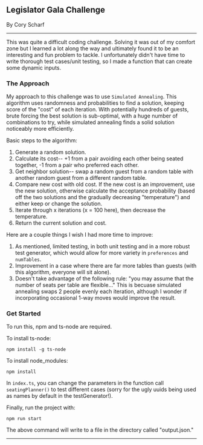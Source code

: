 ## Legislator Gala Challenge

By Cory Scharf

---

This was quite a difficult coding challenge. Solving it was out of my comfort zone but I learned a lot along the way and ultimately found it to be an interesting and fun problem to tackle. I unfortunately didn't have time to write thorough test cases/unit testing, so I made a function that can create some dynamic inputs.

### The Approach

My approach to this challenge was to use `Simulated Annealing`. This algorithm uses randomness and probabilities to find a solution, keeping score of the "cost" of each iteration. With potentially hundreds of guests, brute forcing the best solution is sub-optimal, with a huge number of combinations to try, while simulated annealing finds a solid solution noticeably more efficiently.

Basic steps to the algorithm:

1. Generate a random solution.
2. Calculate its cost-- +1 from a pair avoiding each other being seated together, -1 from a pair who preferred each other.
3. Get neighbor solution-- swap a random guest from a random table with another random guest from a different random table.
4. Compare new cost with old cost. If the new cost is an improvement, use the new solution, otherwise calculate the acceptance probability (based off the two solutions and the gradually decreasing "temperature") and either keep or change the solution.
5. Iterate through x iterations (x = 100 here), then decrease the temperature.
6. Return the current solution and cost.

Here are a couple things I wish I had more time to improve:

1. As mentioned, limited testing, in both unit testing and in a more robust test generator, which would allow for more variety in `preferences` and `numTables`.
2. Improvement in a case where there are far more tables than guests (with this algorithm, everyone will sit alone).
3. Doesn't take advantage of the following rule: "you may assume that the number of seats per table are flexible..." This is becuase simulated annealing swaps 2 people evenly each iteration, although I wonder if incorporating occasional 1-way moves would improve the result.

### Get Started

To run this, npm and ts-node are required.

To install ts-node:

```
npm install -g ts-node
```

To install node_modules:

```
npm install
```

In `index.ts`, you can change the parameters in the function call `seatingPlanner()` to test different cases (sorry for the ugly uuids being used as names by default in the testGenerator!).

Finally, run the project with:

```
npm run start
```

The above command will write to a file in the directory called "output.json."

---
